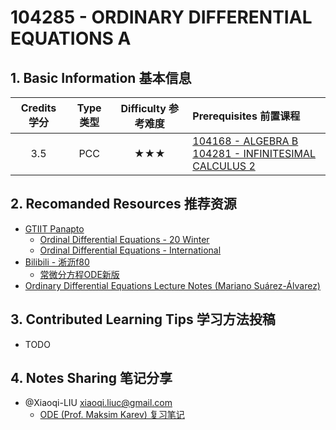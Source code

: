 # 104285 - ORDINARY DIFFERENTIAL EQUATIONS A

## 1. Basic Information 基本信息

| Credits 学分 | Type 类型 | Difficulty 参考难度 | Prerequisites 前置课程                                       |
| :----------: | :-------: | :-----------------: | :----------------------------------------------------------- |
|     3.5      |    PCC    |         ★★★         | [104168 - ALGEBRA B](../algebra/alg-b.md)<br />[104281 - INFINITESIMAL CALCULUS 2](../analysis/infi2.md) |

## 2. Recomanded Resources 推荐资源

-   [GTIIT Panapto](https://panopto.gtiit.edu.cn/Panopto/Pages/Home.aspx)
    -   [Ordinal Differential Equations - 20 Winter](https://panopto.gtiit.edu.cn/Panopto/Pages/Sessions/List.aspx#maxResults=250&folderID=%22eda409c2-420c-4de0-b3ab-ac3d007af12b%22)
    -   [Ordinal Differential Equations - International](https://panopto.gtiit.edu.cn/Panopto/Pages/Sessions/List.aspx#folderID=%2241f4b499-b01a-405d-a935-ab8d00534ef3%22&view=1&folderQuery=%22Ordinary%22&sortColumn=0&sortAscending=true&maxResults=250)
-   [Bilibili - 淅沥f80](https://space.bilibili.com/14767534)
    -   [常微分方程ODE新版](https://www.bilibili.com/video/BV1tCPpe2E7E/?spm_id_from=333.1387.collection.video_card.click&vd_source=88e406ed8318b91bf6d28fda3ed7be52)
-   [Ordinary Differential Equations Lecture Notes (Mariano Suárez-Álvarez)](https://mate.dm.uba.ar/~aldoc9/Publicaciones/Notas/ode-a.pdf)

## 3. Contributed Learning Tips 学习方法投稿

-   TODO

## 4. Notes Sharing 笔记分享

-   @Xiaoqi-LIU <xiaoqi.liuc@gmail.com>
    -   [ODE (Prof. Maksim Karev) 复习笔记](https://drive.google.com/file/d/1M6oVX-WAVAF4ybRQnNOf-09LZxwidPRo/view?usp=share_link)